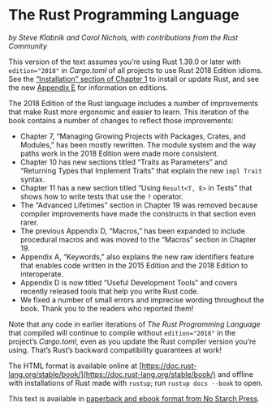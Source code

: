 # The Rust Programming Language

*by Steve Klabnik and Carol Nichols, with contributions from the Rust Community*

This version of the text assumes you’re using Rust 1.39.0 or later with
`edition="2018"` in *Cargo.toml* of all projects to use Rust 2018 Edition
idioms. See the [“Installation” section of Chapter 1][install]<!-- ignore -->
to install or update Rust, and see the new [Appendix E][editions]<!-- ignore
--> for information on editions.

The 2018 Edition of the Rust language includes a number of improvements that
make Rust more ergonomic and easier to learn. This iteration of the book
contains a number of changes to reflect those improvements:

- Chapter 7, “Managing Growing Projects with Packages, Crates, and Modules,”
  has been mostly rewritten. The module system and the way paths work in the
  2018 Edition were made more consistent.
- Chapter 10 has new sections titled “Traits as Parameters” and “Returning
  Types that Implement Traits” that explain the new `impl Trait` syntax.
- Chapter 11 has a new section titled “Using `Result<T, E>` in Tests” that
  shows how to write tests that use the `?` operator.
- The “Advanced Lifetimes” section in Chapter 19 was removed because compiler
  improvements have made the constructs in that section even rarer.
- The previous Appendix D, “Macros,” has been expanded to include procedural
  macros and was moved to the “Macros” section in Chapter 19.
- Appendix A, “Keywords,” also explains the new raw identifiers feature that
  enables code written in the 2015 Edition and the 2018 Edition to interoperate.
- Appendix D is now titled “Useful Development Tools” and covers recently
  released tools that help you write Rust code.
- We fixed a number of small errors and imprecise wording throughout the book.
  Thank you to the readers who reported them!

Note that any code in earlier iterations of *The Rust Programming Language*
that compiled will continue to compile without `edition="2018"` in the
project’s *Cargo.toml*, even as you update the Rust compiler version you’re
using. That’s Rust’s backward compatibility guarantees at work!

The HTML format is available online at
[https://doc.rust-lang.org/stable/book/](https://doc.rust-lang.org/stable/book/)
and offline with installations of Rust made with `rustup`; run `rustup docs
--book` to open.

This text is available in [paperback and ebook format from No Starch
Press][nsprust].

[install]: ch01-01-installation.html
[editions]: appendix-05-editions.html
[nsprust]: https://nostarch.com/rust
